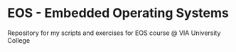 # EOS - Embedded Operating Systems

Repository for my scripts and exercises for EOS course @ VIA University College
